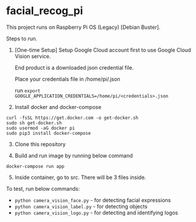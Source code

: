 # facial_recog_pi

This project runs on Raspberry Pi OS (Legacy) [Debian Buster].

Steps to run.

  1.  [One-time Setup] Setup Google Cloud account first to use Google Cloud Vision service.

      End product is a downloaded json credential file.
      
      Place your credentials file in /home/pi/<credentials>.json
  
      run ```export GOOGLE_APPLICATION_CREDENTIALS=/home/pi/<credentials>.json```
  
  2.  Install docker and docker-compose
  
 ```
curl -fsSL https://get.docker.com -o get-docker.sh
sudo sh get-docker.sh
sudo usermod -aG docker pi
sudo pip3 install docker-compose
 ```
 
  3.  Clone this repository
   
  4.  Build and run image by running below command
  
  ```docker-compose run app```

  5.  Inside container, go to src. There will be 3 files inside.
  
  To test, run below commands:
  - ```python camera_vision_face.py``` - for detecting facial expressions
  - ```python camera_vision_label.py``` - for detecting objects
  - ```python camera_vision_logo.py``` - for detecting and identifying logos

 
